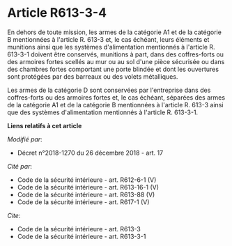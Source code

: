 # Article R613-3-4

En dehors de toute mission, les armes de la catégorie A1 et de la catégorie B mentionnées à l'article R. 613-3 et, le cas
échéant, leurs éléments et munitions ainsi que les systèmes d'alimentation mentionnés à l'article R. 613-3-1 doivent être
conservés, munitions à part, dans des coffres-forts ou des armoires fortes scellés au mur ou au sol d'une pièce sécurisée ou
dans des chambres fortes comportant une porte blindée et dont les ouvertures sont protégées par des barreaux ou des volets
métalliques. 

Les armes de la catégorie D sont conservées par l'entreprise dans des coffres-forts ou des armoires fortes et, le cas
échéant, séparées des armes de la catégorie A1 et de la catégorie B mentionnées à l'article R. 613-3 ainsi que des systèmes
d'alimentation mentionnés à l'article R. 613-3-1.

**Liens relatifs à cet article**

_Modifié par_:

  - Décret n°2018-1270 du 26 décembre 2018 - art. 17

_Cité par_:

  - Code de la sécurité intérieure - art. R612-6-1 (V)
  - Code de la sécurité intérieure - art. R613-16-1 (V)
  - Code de la sécurité intérieure - art. R613-88 (V)
  - Code de la sécurité intérieure - art. R617-1 (V)

_Cite_:

  - Code de la sécurité intérieure - art. R613-3
  - Code de la sécurité intérieure - art. R613-3-1
